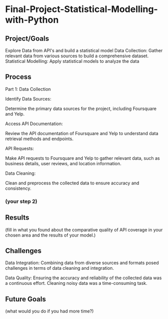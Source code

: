 # Final-Project-Statistical-Modelling-with-Python

## Project/Goals
Explore Data from API's and build a statistical model
Data Collection: Gather relevant data from various sources to build a comprehensive dataset.
Statistical Modelling: Apply statistical models to analyze the data 
## Process
Part 1: Data Collection

Identify Data Sources:

Determine the primary data sources for the project, including Foursquare and Yelp.

Access API Documentation:

Review the API documentation of Foursquare and Yelp to understand data retrieval methods and endpoints.

API Requests:

Make API requests to Foursquare and Yelp to gather relevant data, such as business details, user reviews, and location information.

Data Cleaning:

Clean and preprocess the collected data to ensure accuracy and consistency.

### (your step 2)

## Results
(fill in what you found about the comparative quality of API coverage in your chosen area and the results of your model.)

## Challenges 
Data Integration: Combining data from diverse sources and formats posed challenges in terms of data cleaning and integration.

Data Quality: Ensuring the accuracy and reliability of the collected data was a continuous effort. Cleaning noisy data was a time-consuming task.

## Future Goals
(what would you do if you had more time?)
